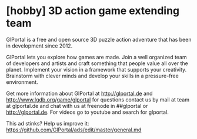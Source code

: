 # [hobby] 3D action game extending team

GlPortal is a free and open source 3D puzzle action adventure that has been in development since 2012.

GlPortal lets you explore how games are made. Join a well organized team of developers and artists and craft something that people value all over the planet. Implement your vision in a framework that supports your creativity. Brainstorm with clever minds and develop your skills in a pressure-free environment.

Get more information about GlPortal at http://glportal.de and http://www.lgdb.org/game/glportal for questions contact us by mail at team at glportal.de and chat with us at freenode in ##glportal or http://glportal.de. For videos go to youtube and search for glportal.

This ad stinks? Help us improve it: https://github.com/GlPortal/ads/edit/master/general.md
